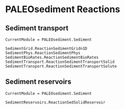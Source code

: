 # PALEOsediment Reactions

## Sediment transport
```@meta
CurrentModule = PALEOsediment.Sediment
```

```@docs
SedimentGrid.ReactionSedimentGridn1D
SedimentPhys.ReactionSedimentPhys
SedimentBioRates.ReactionSedimentBioRates
SedimentTransport.ReactionSedimentTransportSolid
SedimentTransport.ReactionSedimentTransportSolute
```

## Sediment reservoirs
```@meta
CurrentModule = PALEOsediment.Sediment
```

```@docs
SedimentReservoirs.ReactionSedSolidReservoir
```